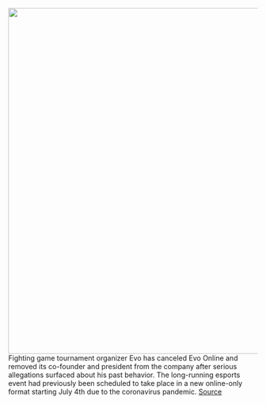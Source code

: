 <img src='https://cdn.vox-cdn.com/thumbor/9dGOA9LWjU4IhuOuK1mIQQzvpxE=/0x0:600x337/1200x800/filters:focal(261x124:357x220)/cdn.vox-cdn.com/uploads/chorus_image/image/67013546/EVO_Online_2020_Cancelled_07_03_20.0.jpg' width='700px' /><br/>
Fighting game tournament organizer Evo has canceled Evo Online and removed its co-founder and president from the company after serious allegations surfaced about his past behavior. The long-running esports event had previously been scheduled to take place in a new online-only format starting July 4th due to the coronavirus pandemic.
<a href='https://www.theverge.com/2020/7/3/21312385/evo-online-cancelled-sexual-misconduct-allegations'> Source <a/>